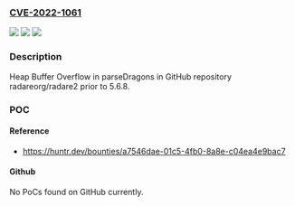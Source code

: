 ### [CVE-2022-1061](https://cve.mitre.org/cgi-bin/cvename.cgi?name=CVE-2022-1061)
![](https://img.shields.io/static/v1?label=Product&message=radareorg%2Fradare2&color=blue)
![](https://img.shields.io/static/v1?label=Version&message=%3C%205.6.8%20&color=brighgreen)
![](https://img.shields.io/static/v1?label=Vulnerability&message=CWE-122%20Heap-based%20Buffer%20Overflow&color=brighgreen)

### Description

Heap Buffer Overflow in parseDragons in GitHub repository radareorg/radare2 prior to 5.6.8.

### POC

#### Reference
- https://huntr.dev/bounties/a7546dae-01c5-4fb0-8a8e-c04ea4e9bac7

#### Github
No PoCs found on GitHub currently.

